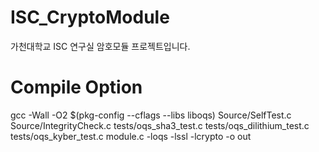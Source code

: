 # ISC_CryptoModule
가천대학교 ISC 연구실 암호모듈 프로젝트입니다.


# Compile Option

gcc -Wall -O2 $(pkg-config --cflags --libs liboqs) Source/SelfTest.c Source/IntegrityCheck.c tests/oqs_sha3_test.c tests/oqs_dilithium_test.c tests/oqs_kyber_test.c module.c -loqs -lssl -lcrypto -o out
